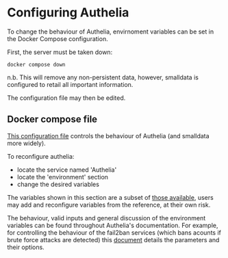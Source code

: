 # Configuring Authelia

To change the behaviour of Authelia, envirnoment variables can be set in the Docker Compose configuration.

First, the server must be taken down:

```console
docker compose down
```

n.b. This will remove any non-persistent data, however, smalldata is configured to retail all important information.

The configuration file may then be edited.

## Docker compose file

[This configuration file](docker-composey.yml) controls the behaviour of Authelia (and smalldata more widely).

To reconfigure authelia:
- locate the service named 'Authelia'
- locate the 'environment' section
- change the desired variables

The variables shown in this section are a subset of [those available](https://www.authelia.com/configuration/methods/environment/#environment-variables), users may add and reconfigure variables from the reference, at their own risk.

The behaviour, valid inputs and general discussion of the environment variables can be found throughout Authelia's documentation. For example, for controlling the behaviour of the fail2ban services (which bans acounts if brute force attacks are detected) this [document](https://www.authelia.com/configuration/security/regulation/) details the parameters and their options.
